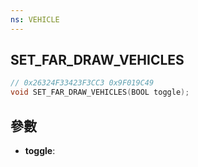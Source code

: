 ```yaml
---
ns: VEHICLE
---
```

## SET_FAR_DRAW_VEHICLES

```c
// 0x26324F33423F3CC3 0x9F019C49
void SET_FAR_DRAW_VEHICLES(BOOL toggle);
```


## 參數
* **toggle**: 

